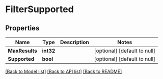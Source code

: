 # FilterSupported

## Properties
Name | Type | Description | Notes
------------ | ------------- | ------------- | -------------
**MaxResults** | **int32** |  | [optional] [default to null]
**Supported** | **bool** |  | [optional] [default to null]

[[Back to Model list]](../README.md#documentation-for-models) [[Back to API list]](../README.md#documentation-for-api-endpoints) [[Back to README]](../README.md)


